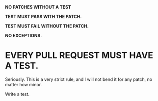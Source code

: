 **NO PATCHES WITHOUT A TEST**

**TEST MUST PASS WITH THE PATCH.**

**TEST MUST FAIL WITHOUT THE PATCH.**

**NO EXCEPTIONS.**

# EVERY PULL REQUEST MUST HAVE A TEST.

Seriously.  This is a very strict rule, and I will not bend it for any
patch, no matter how minor.

Write a test.
